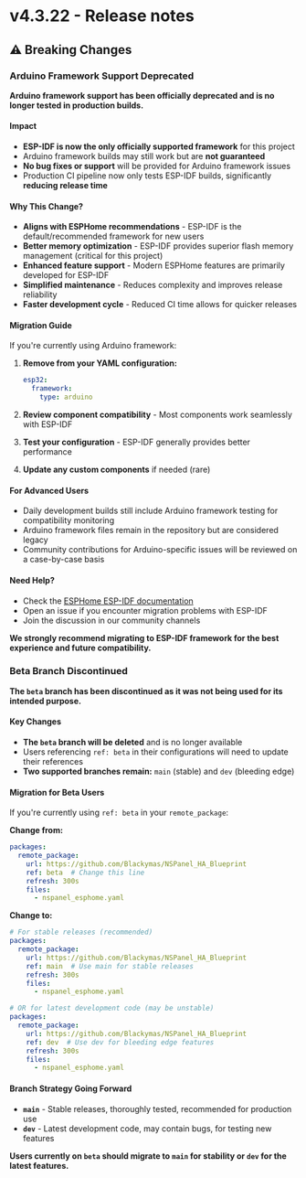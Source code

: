 # v4.3.22 - Release notes

## ⚠️ Breaking Changes

### Arduino Framework Support Deprecated

**Arduino framework support has been officially deprecated and is no longer tested in production builds.**

#### Impact
- **ESP-IDF is now the only officially supported framework** for this project
- Arduino framework builds may still work but are **not guaranteed**
- **No bug fixes or support** will be provided for Arduino framework issues
- Production CI pipeline now only tests ESP-IDF builds, significantly **reducing release time**

#### Why This Change?
- **Aligns with ESPHome recommendations** - ESP-IDF is the default/recommended framework for new users
- **Better memory optimization** - ESP-IDF provides superior flash memory management (critical for this project)
- **Enhanced feature support** - Modern ESPHome features are primarily developed for ESP-IDF
- **Simplified maintenance** - Reduces complexity and improves release reliability
- **Faster development cycle** - Reduced CI time allows for quicker releases

#### Migration Guide
If you're currently using Arduino framework:

1. **Remove from your YAML configuration:**
   ```yaml
   esp32:
     framework:
       type: arduino
   ```

2. **Review component compatibility** - Most components work seamlessly with ESP-IDF
3. **Test your configuration** - ESP-IDF generally provides better performance
4. **Update any custom components** if needed (rare)

#### For Advanced Users
- Daily development builds still include Arduino framework testing for compatibility monitoring
- Arduino framework files remain in the repository but are considered legacy
- Community contributions for Arduino-specific issues will be reviewed on a case-by-case basis

#### Need Help?
- Check the [ESPHome ESP-IDF documentation](https://esphome.io/guides/getting_started_command_line.html#esp-idf-framework)
- Open an issue if you encounter migration problems with ESP-IDF
- Join the discussion in our community channels

**We strongly recommend migrating to ESP-IDF framework for the best experience and future compatibility.**

### Beta Branch Discontinued

**The `beta` branch has been discontinued as it was not being used for its intended purpose.**

#### Key Changes
- **The `beta` branch will be deleted** and is no longer available
- Users referencing `ref: beta` in their configurations will need to update their references
- **Two supported branches remain:** `main` (stable) and `dev` (bleeding edge)

#### Migration for Beta Users
If you're currently using `ref: beta` in your `remote_package`:

**Change from:**
```yaml
packages:
  remote_package:
    url: https://github.com/Blackymas/NSPanel_HA_Blueprint
    ref: beta  # Change this line
    refresh: 300s
    files:
      - nspanel_esphome.yaml
```

**Change to:**
```yaml
# For stable releases (recommended)
packages:
  remote_package:
    url: https://github.com/Blackymas/NSPanel_HA_Blueprint
    ref: main  # Use main for stable releases
    refresh: 300s
    files:
      - nspanel_esphome.yaml

# OR for latest development code (may be unstable)
packages:
  remote_package:
    url: https://github.com/Blackymas/NSPanel_HA_Blueprint
    ref: dev  # Use dev for bleeding edge features
    refresh: 300s
    files:
      - nspanel_esphome.yaml
```

#### Branch Strategy Going Forward
- **`main`** - Stable releases, thoroughly tested, recommended for production use
- **`dev`** - Latest development code, may contain bugs, for testing new features

**Users currently on `beta` should migrate to `main` for stability or `dev` for the latest features.**
